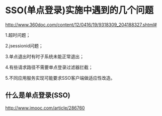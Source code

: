 # SSO(单点登录)实施中遇到的几个问题
http://www.360doc.com/content/12/0416/19/9318309_204188327.shtml#

1.超时问题；

2.jsessionid问题；

3.单点退出时有时子系统未能正常退出；

4.有些请求路径不需要单点登录过滤器拦截；

5.不同应用服务实现可能要求SSO客户端做适应性改造。

## 什么是单点登录(SSO)
http://www.imooc.com/article/286760